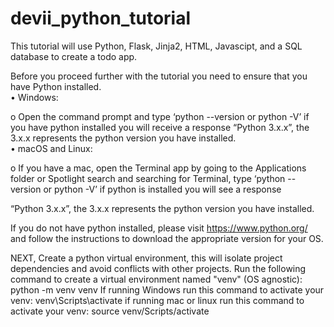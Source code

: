 # devii_python_tutorial
This tutorial will use Python, Flask, Jinja2, HTML, Javascipt, and a SQL database to create a todo app. 

Before you proceed further with the tutorial you need to ensure that you have Python installed.  
•	Windows:

o	Open the command prompt and type ‘python --version or python -V’ if you have python installed you will receive a response “Python 3.x.x”, the 3.x.x represents the python version you have installed.  
•	macOS and Linux:

o	If you have a mac, open the Terminal app by going to the Applications folder or Spotlight search and searching for Terminal, type ‘python --version or python -V’ if python is installed you will see a response 

“Python 3.x.x”, the 3.x.x represents the python version you have installed.  

If you do not have python installed, please visit https://www.python.org/ and follow the instructions to download the appropriate version for your OS.  


NEXT, 
Create a python virtual environment, this will isolate project dependencies and avoid conflicts with other projects.
Run the following command to create a virtual environment named "venv" (OS agnostic): 
python -m venv venv
If running Windows run this command to activate your venv:
	venv\Scripts\activate
if running mac or linux run this command to activate your venv:
	source venv/Scripts/activate
